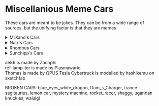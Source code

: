 # Miscellanious Meme Cars
These cars are meant to be jokes. They can be from a wide range of sources, but the unifying factor is that they are memes

<details>
  <summary>MrXano's Cars</summary>
  
  Incredible works of art.
  * Dababy convertible
  * Fabulous storm
  * Handium
  * Kettlium
  * Leggin McQueen
  * Leggium
</details>
<details>
  <summary>Natr's Cars</summary>
  
  * Dom_s Charger
  * Jackson_Storm
  * blue_eyes_white_dragon
  * bulletbill
  * dirty_bubble
  * invisible_boatmobile
  * lemon_car
  * lightning-mcqueen
  * mater
  * minecart
  * mobile burger
  * mystery_machine
  * patty_wagon
  * rocket_racer
  * sans_car
  * shaggy
  * shrek_mobile
  * sm64_head
  * thanos_car
  * ugandan_knuckles 
  * waluigi
  * wizpig
  * woody_and_buzz
  * woomy
</details>
<details>
  <summary>Rhombus Cars</summary>
  
  * ROB
  * shaggyrogers
</details>
<details>
  <summary>Sunchipp's Cars</summary>
  
  * cheese
  * cow
  * raymans_shoe
  * rock n' roll
  * Pirate Ship (Works in Monster Truck Mode)
</details>


ae86 is made by Zachphi <br>
ref-lamp-tor is made by Plasmawario <br>
Thomas is made by ΩPUS
Tesla Cybertruck is modelled by hashikemu on sketchfab

BROKEN CARS: blue_eyes_white_dragon, Dom_s_Charger, trance sagitaurius, lemon car, mystery machine, rocket_racer, shaggy, ugandan knuckles, waluigi
